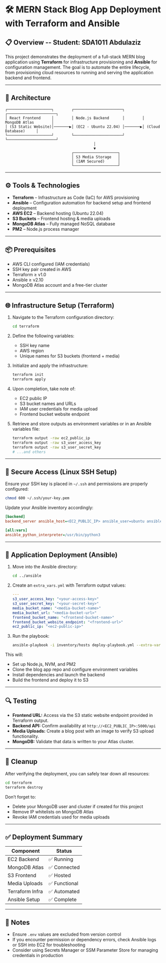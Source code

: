 
# 🛠️ MERN Stack Blog App Deployment with Terraform and Ansible

## 📋 Overview -- Student: SDA1011 Abdulaziz

This project demonstrates the deployment of a full-stack MERN blog application using **Terraform** for infrastructure provisioning and **Ansible** for configuration management. The goal is to automate the entire lifecycle, from provisioning cloud resources to running and serving the application backend and frontend.

---

## 🚀 Architecture

```
┌────────────────────┐        ┌──────────────────────┐        ┌──────────────────────┐
│ React Frontend     │        │ Node.js Backend      │        │ MongoDB Atlas        │
│ (S3 Static Website)│───────▶│ (EC2 - Ubuntu 22.04) │───────▶│ (Cloud Database)     │
└────────────────────┘        └──────────────────────┘        └──────────────────────┘
                                        │
                                        ▼
                              ┌────────────────────┐
                              │ S3 Media Storage   │
                              │ (IAM Secured)      │
                              └────────────────────┘
```

---

## ⚙️ Tools & Technologies

- **Terraform** – Infrastructure as Code (IaC) for AWS provisioning
- **Ansible** – Configuration automation for backend setup and frontend deployment
- **AWS EC2** – Backend hosting (Ubuntu 22.04)
- **S3 Buckets** – Frontend hosting & media uploads
- **MongoDB Atlas** – Fully managed NoSQL database
- **PM2** – Node.js process manager

---

## 📦 Prerequisites

- AWS CLI configured (IAM credentials)
- SSH key pair created in AWS
- Terraform ≥ v1.0
- Ansible ≥ v2.10
- MongoDB Atlas account and a free-tier cluster

---

## 🌐 Infrastructure Setup (Terraform)

1. Navigate to the Terraform configuration directory:

   ```bash
   cd terraform
   ```

2. Define the following variables:
   - SSH key name
   - AWS region
   - Unique names for S3 buckets (frontend + media)

3. Initialize and apply the infrastructure:

   ```bash
   terraform init
   terraform apply
   ```

4. Upon completion, take note of:
   - EC2 public IP
   - S3 bucket names and URLs
   - IAM user credentials for media upload
   - Frontend bucket website endpoint

5. Retrieve and store outputs as environment variables or in an Ansible variables file:

   ```bash
   terraform output -raw ec2_public_ip
   terraform output -raw s3_user_access_key
   terraform output -raw s3_user_secret_key
   # ...and others
   ```

---

## 🔐 Secure Access (Linux SSH Setup)

Ensure your SSH key is placed in `~/.ssh` and permissions are properly configured:

```bash
chmod 600 ~/.ssh/your-key.pem
```

Update your Ansible inventory accordingly:

```ini
[backend]
backend_server ansible_host=<EC2_PUBLIC_IP> ansible_user=ubuntu ansible_ssh_private_key_file=~/.ssh/your-key.pem

[all:vars]
ansible_python_interpreter=/usr/bin/python3
```

---

## 🔧 Application Deployment (Ansible)

1. Move into the Ansible directory:

   ```bash
   cd ../ansible
   ```

2. Create an `extra_vars.yml` with Terraform output values:

   ```yaml
   ---
   s3_user_access_key: "<your-access-key>"
   s3_user_secret_key: "<your-secret-key>"
   media_bucket_name: "<media-bucket-name>"
   media_bucket_url: "<media-bucket-url>"
   frontend_bucket_name: "<frontend-bucket-name>"
   frontend_bucket_website_endpoint: "<frontend-url>"
   ec2_public_ip: "<ec2-public-ip>"
   ```

3. Run the playbook:

   ```bash
   ansible-playbook -i inventory/hosts deploy-playbook.yml --extra-vars "@extra_vars.yml"
   ```

This will:
- Set up Node.js, NVM, and PM2
- Clone the blog app repo and configure environment variables
- Install dependencies and launch the backend
- Build the frontend and deploy it to S3

---

## 🔍 Testing

- **Frontend URL:** Access via the S3 static website endpoint provided in Terraform output.
- **Backend API:** Confirm availability at `http://<EC2_PUBLIC_IP>:5000/api`
- **Media Uploads:** Create a blog post with an image to verify S3 upload functionality.
- **MongoDB:** Validate that data is written to your Atlas cluster.

---

## 🧼 Cleanup

After verifying the deployment, you can safely tear down all resources:

```bash
cd terraform
terraform destroy
```

Don’t forget to:
- Delete your MongoDB user and cluster if created for this project
- Remove IP whitelists on MongoDB Atlas
- Revoke IAM credentials used for media uploads

---

## ✅ Deployment Summary

| Component        | Status          |
|------------------|-----------------|
| EC2 Backend      | ✅ Running       |
| MongoDB Atlas    | ✅ Connected     |
| S3 Frontend      | ✅ Hosted        |
| Media Uploads    | ✅ Functional    |
| Terraform Infra  | ✅ Automated     |
| Ansible Setup    | ✅ Complete      |

---

## 📎 Notes

- Ensure `.env` values are excluded from version control
- If you encounter permission or dependency errors, check Ansible logs or SSH into EC2 for troubleshooting
- Consider using Secrets Manager or SSM Parameter Store for managing credentials in production
